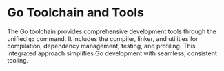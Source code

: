 # Go Toolchain and Tools

The Go toolchain provides comprehensive development tools through the unified `go` command. It includes the compiler, linker, and utilities for compilation, dependency management, testing, and profiling. This integrated approach simplifies Go development with seamless, consistent tooling. 